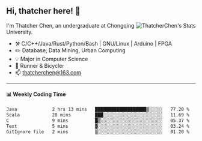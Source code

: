 ## Hi, thatcher here! :wave:

<img align="right" src="https://github-readme-stats.vercel.app/api?username=thatcherchen&title_color=333&text_color=777" alt="ThatcherChen's Stats" >

I'm Thatcher Chen, an undergraduate at Chongqing University.

- :hammer_and_pick:  C/C++/Java/Rust/Python/Bash | GNU/Linux | Arduino | FPGA
- :pencil2:  Database, Data Mining, Urban Computing
- :bulb:   Major in Computer Science
- :seedling:  Runner & Bicycler
- :mailbox: thatcherchen@163.com

---

#### :bar_chart: Weekly Coding Time

<!--START_SECTION:waka-->

```txt
Java             2 hrs 13 mins   ███████████████████▒░░░░░   77.20 %
Scala            20 mins         ███░░░░░░░░░░░░░░░░░░░░░░   11.69 %
C                9 mins          █▒░░░░░░░░░░░░░░░░░░░░░░░   05.37 %
Text             5 mins          ▓░░░░░░░░░░░░░░░░░░░░░░░░   03.24 %
GitIgnore file   2 mins          ▒░░░░░░░░░░░░░░░░░░░░░░░░   01.20 %
```

<!--END_SECTION:waka-->
